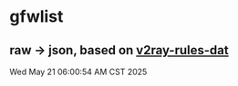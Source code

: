 # gfwlist
## raw -> json, based on [v2ray-rules-dat](https://github.com/Loyalsoldier/v2ray-rules-dat)
Wed May 21 06:00:54 AM CST 2025


